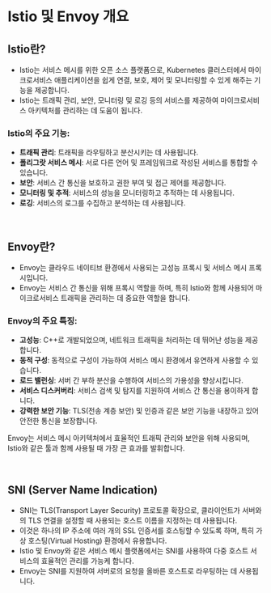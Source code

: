 # Istio 및 Envoy 개요

## Istio란?

- Istio는 서비스 메시를 위한 오픈 소스 플랫폼으로, Kubernetes 클러스터에서 마이크로서비스 애플리케이션을 쉽게 연결, 보호, 제어 및 모니터링할 수 있게 해주는 기능을 제공합니다.
- Istio는 트래픽 관리, 보안, 모니터링 및 로깅 등의 서비스를 제공하여 마이크로서비스 아키텍처를 관리하는 데 도움이 됩니다.

### Istio의 주요 기능:
- **트래픽 관리**: 트래픽을 라우팅하고 분산시키는 데 사용됩니다.
- **폴리그랏 서비스 메시**: 서로 다른 언어 및 프레임워크로 작성된 서비스를 통합할 수 있습니다.
- **보안**: 서비스 간 통신을 보호하고 권한 부여 및 접근 제어를 제공합니다.
- **모니터링 및 추적**: 서비스의 성능을 모니터링하고 추적하는 데 사용됩니다.
- **로깅**: 서비스의 로그를 수집하고 분석하는 데 사용됩니다.

<br>

## Envoy란?

- Envoy는 클라우드 네이티브 환경에서 사용되는 고성능 프록시 및 서비스 메시 프록시입니다.
- Envoy는 서비스 간 통신을 위해 프록시 역할을 하며, 특히 Istio와 함께 사용되어 마이크로서비스 트래픽을 관리하는 데 중요한 역할을 합니다.

### Envoy의 주요 특징:
- **고성능**: C++로 개발되었으며, 네트워크 트래픽을 처리하는 데 뛰어난 성능을 제공합니다.
- **동적 구성**: 동적으로 구성이 가능하여 서비스 메시 환경에서 유연하게 사용할 수 있습니다.
- **로드 밸런싱**: 서버 간 부하 분산을 수행하여 서비스의 가용성을 향상시킵니다.
- **서비스 디스커버리**: 서비스 검색 및 탐지를 지원하여 서비스 간 통신을 용이하게 합니다.
- **강력한 보안 기능**: TLS(전송 계층 보안) 및 인증과 같은 보안 기능을 내장하고 있어 안전한 통신을 보장합니다.

Envoy는 서비스 메시 아키텍처에서 효율적인 트래픽 관리와 보안을 위해 사용되며, Istio와 같은 툴과 함께 사용될 때 가장 큰 효과를 발휘합니다.

<br>

## SNI (Server Name Indication)

- SNI는 TLS(Transport Layer Security) 프로토콜 확장으로, 클라이언트가 서버와의 TLS 연결을 설정할 때 사용되는 호스트 이름을 지정하는 데 사용됩니다.
- 이것은 하나의 IP 주소에 여러 개의 SSL 인증서를 호스팅할 수 있도록 하며, 특히 가상 호스팅(Virtual Hosting) 환경에서 유용합니다.
- Istio 및 Envoy와 같은 서비스 메시 플랫폼에서는 SNI를 사용하여 다중 호스트 서비스의 효율적인 관리를 가능케 합니다.
- Envoy는 SNI를 지원하여 서버로의 요청을 올바른 호스트로 라우팅하는 데 사용됩니다.
